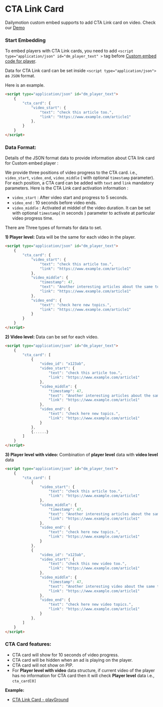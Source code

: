 # CTA Link Card

Dailymotion custom embed supports to add CTA Link card on video. Check our [Demo](https://dmvs-apac.github.io/custom-embed-v2/examples/cta_card/index.html)

### Start Embedding

To embed players with CTA Link cards, you need to add `<script type="application/json" id="dm_player_text" >` tag before [Custom embed code for player](https://dmvs-apac.github.io/custom-embed-v2/).

Data for CTA Link card can be set inside `<script type="application/json">` as `JSON` format.

Here is an example.

```html
<script type="application/json" id="dm_player_text">
    {
        "cta_card": {
            "video_start": {
                "text": "check this article too.",
                "link": "https://www.example.com/article1"
            },
        }
    }
</script>
```

### Data Format:

Details of the JSON format data to provide information about CTA link card for Custom embed player :

We provide three positions of video progress to the CTA card. i.e., `video_start`, `video_end`, `video_middle` ( with optional `timestamp` parameter). For each position, a CTA card can be added with `text` and `link` mandatory parameters. Here is the CTA Link card activation information : 

- `video_start` : After video start and progress to 5 seconds.
- `video_end` : 10 seconds before video ends.
- `video_middle` : Activated at middel of the video duration. It can be set with optional `timestamp`( in seconds ) parameter to activate at particular video progress time.


There are Three types of formats for data to set.

__1) Player level:__ Data will be the same for each video in the player.

```html
<script type="application/json" id="dm_player_text">
    {
        "cta_card": {
            "video_start": {
                "text": "check this article too.",
                "link": "https://www.example.com/article1"
            },
            "video_middle": {
                "timestamp": 47, 
                "text": "Another interesting articles about the same topic",
                "link": "https://www.example.com/article1"
            },
            "video_end": {
                "text": "check here new topics.",
                "link": "https://www.example.com/article1"
            }
        }
    }
</script>
```

__2) Video level:__ Data can be set for each video.


```html
<script type="application/json" id="dm_player_text">
    {
        "cta_card": [
            {
                "video_id": "x123ab",
                "video_start": {
                    "text": "check this article too.",
                    "link": "https://www.example.com/article1"
                },
                "video_middle": {
                    "timestamp": 47,
                    "text": "Another interesting articles about the same topic",
                    "link": "https://www.example.com/article1"
                },
                "video_end": {
                    "text": "check here new topics.",
                    "link": "https://www.example.com/article1"
                }
            },
            {......}
        ]
    }
</script>
```

__3) Player level with video:__ Combination of __player level__ data with __video level__ data


```html
<script type="application/json" id="dm_player_text">
    {
        "cta_card": [
            {
                "video_start": {
                    "text": "check this article too.",
                    "link": "https://www.example.com/article1"
                },
                "video_middle": {
                    "timestamp": 47,
                    "text": "Another interesting articles about the same topic",
                    "link": "https://www.example.com/article1"
                },
                "video_end": {
                    "text": "check here new topics.",
                    "link": "https://www.example.com/article1"
                }
            },
            {
                "video_id": "x123ab",
                "video_start": {
                    "text": "check this new video too.",
                    "link": "https://www.example.com/article1"
                },
                "video_middle": {
                    "timestamp": 47,
                    "text": "Another interesting video about the same topic",
                    "link": "https://www.example.com/article1"
                },
                "video_end": {
                    "text": "check here new video topics.",
                    "link": "https://www.example.com/article1"
                }
            },
        ]
    }
</script>
```

### CTA Card features:
- CTA card will show for 10 seconds of video progress.
- CTA card will be hidden when an ad is playing on the player.
- CTA card will not show on PIP.
- For __Player level with video__ data structure, if current video of the player has no information for CTA card then it will check __Player level__ data i.e., `cta_card[0]` 

**Example:**
- [CTA Link Card - playGround](https://dmvs-apac.github.io/custom-embed-v2/examples/cta_card/index.html)
